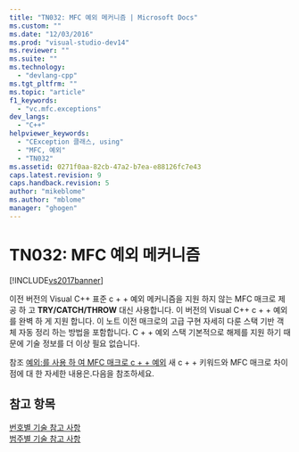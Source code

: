 ```yaml
---
title: "TN032: MFC 예외 메커니즘 | Microsoft Docs"
ms.custom: ""
ms.date: "12/03/2016"
ms.prod: "visual-studio-dev14"
ms.reviewer: ""
ms.suite: ""
ms.technology: 
  - "devlang-cpp"
ms.tgt_pltfrm: ""
ms.topic: "article"
f1_keywords: 
  - "vc.mfc.exceptions"
dev_langs: 
  - "C++"
helpviewer_keywords: 
  - "CException 클래스, using"
  - "MFC, 예외"
  - "TN032"
ms.assetid: 0271f0aa-82cb-47a2-b7ea-e88126fc7e43
caps.latest.revision: 9
caps.handback.revision: 5
author: "mikeblome"
ms.author: "mblome"
manager: "ghogen"
---
```

# TN032: MFC 예외 메커니즘
[!INCLUDE[vs2017banner](../assembler/inline/includes/vs2017banner.md)]

이전 버전의 Visual C\+\+ 표준 c \+ \+ 예외 메커니즘을 지원 하지 않는 MFC 매크로 제공 하 고  **TRY\/CATCH\/THROW** 대신 사용합니다.  이 버전의 Visual C\+\+ c \+ \+ 예외를 완벽 하 게 지원 합니다.  이 노트 이전 매크로의 고급 구현 자세히 다룬 스택 기반 객체 자동 정리 하는 방법을 포함합니다.  C \+ \+ 예외 스택 기본적으로 해제를 지원 하기 때문에 기술 정보를 더 이상 필요 없습니다.  
  
 참조  [예외:를 사용 하 여 MFC 매크로 c \+ \+ 예외](../mfc/exceptions-using-mfc-macros-and-cpp-exceptions.md) 새 c \+ \+ 키워드와 MFC 매크로 차이점에 대 한 자세한 내용은.다음을 참조하세요.  
  
## 참고 항목  
 [번호별 기술 참고 사항](../mfc/technical-notes-by-number.md)   
 [범주별 기술 참고 사항](../mfc/technical-notes-by-category.md)